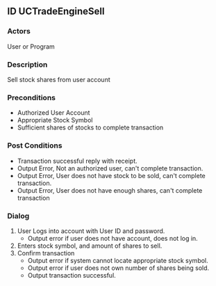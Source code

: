 ## ID  UCTradeEngineSell

### Actors
User or Program 

### Description
Sell stock shares from user account

### Preconditions
* Authorized User Account
* Appropriate Stock Symbol 
* Sufficient shares of stocks to complete transaction

### Post Conditions
* Transaction successful reply with receipt.
* Output Error, Not an authorized user, can't complete transaction.
* Output Error, User does not have stock to be sold, can't complete transaction.
* Output Error, User does not have enough shares, can't complete transaction

### Dialog
1. User Logs into account with User ID and password.
	* Output error if user does not have account, does not log in.
2.  Enters stock symbol, and amount of shares to sell.
3.  Confirm transaction  
	* Output error if system cannot locate appropriate stock symbol.
	* Output error if user does not own number of shares being sold.
	* Output transaction successful.

 

